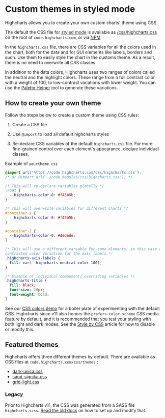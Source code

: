 Custom themes in styled mode
===

Highcharts allows you to create your own custom charts’ theme using CSS.

The default the CSS file for [styled mode](https://www.highcharts.com/docs/chart-design-and-style/style-by-css) is available as [/css/highcharts.css](https://code.highcharts.com/css/highcharts.css) on the root of `code.highcharts.com`, or via [NPM](https://www.highcharts.com/docs/chart-design-and-style/style-by-css#loading-from-node_modules).

In the `highcharts.css` file, there are CSS variables for all the colors used in the chart, both for the data and for GUI elements like labels, borders and such. Use them to easily style the chart in the customs theme. As a result, there is no need to overwrite all CSS classes.

In addition to the data colors, Highcharts uses two ranges of colors called the neutral and the highlight colors. These range from a full contrast color with a weight of 100, to low-contrast variations with lower weight. You can use the [Palette Helper](https://www.highcharts.com/samples/highcharts/css/palette-helper) tool to generate these variations.


How to create your own theme
----------------------------

Follow the steps below to create a custom theme using CSS rules:

1.  Create a CSS file

2.  Use `@import` to load all default highcharts styles

3.  Re-declare CSS variables of the default `highcharts.css` file. For more fine-grained control over each element's appearance, declare individual classes.


Example of `yourtheme.css`

```css
@import url('https://code.highcharts.com/css/highcharts.css');
/* or @import url('./node_modules/css/highcharts.css'); */

/* This will re-declare variables globally */
:root {
  --highcharts-color-0: #f45b5b;
}

/* This will overwrite variables for different charts */
#container-1 {
  --highcharts-color-0: #f45b5b;
}

#container-2 {
  --highcharts-color-0: #dedede;
}

/* This will use a different variable for some elements, in this case a more
contrasted color variation for the axis labels */
.highcharts-axis-labels {
  fill: var(--highcharts-neutral-color-100);
}

/* Example of individual components overriding variables */
.highcharts-title {
  fill: black;
  font-size: 26px;
  font-weight: bold;
}
```

See our [CSS colors demo](https://www.highcharts.com/samples/highcharts/css/colors) for a boiler plate of experimenting with the default CSS. Highcharts since v11 also honors the `prefers-color-scheme` CSS media feature by default, and it is recommended that you test your styling with both light and dark modes. See the [Style by CSS](https://www.highcharts.com/docs/chart-design-and-style/style-by-css) article for how to disable or modify this.


Featured themes
---------------

Highcharts offers three different themes by default. There are available as CSS files at `code.highcharts.com/css/themes` :

*   [dark-unica.css](https://code.highcharts.com/css/themes/dark-unica.css)
*   [sand-signika.css](https://code.highcharts.com/css/themes/sand-signika.css)
*   [grid-light.css](https://code.highcharts.com/css/themes/grid-light.css)


### Legacy

Prior to Highcharts v11, the CSS was generated from a SASS file
`highcharts.scss`. [Read the old docs](https://github.com/highcharts/highcharts/blob/v10.3.3/docs/chart-design-and-style/custom-themes-in-styled-mode.md) on how to set up and modify that.

